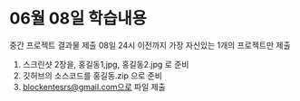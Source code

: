 # 06월 08일 학습내용

중간 프로젝트 결과물 제출
08일 24시 이전까지
가장 자신있는 1개의 프로젝트만 제출
1. 스크린샷 2장을, 홍길동1,jpg, 홍길동2.jpg 로 준비
2. 깃허브의 소스코드를 홍길동.zip 으로 준비
3. blockentesrs@gmail.com으로 파일 제출